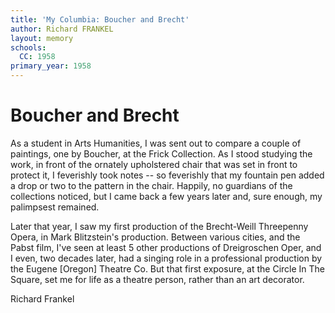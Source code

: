 ```yaml
---
title: 'My Columbia: Boucher and Brecht'
author: Richard FRANKEL
layout: memory
schools:
  CC: 1958
primary_year: 1958
---
```

# Boucher and Brecht

As a student in Arts Humanities, I was sent out to compare a couple of paintings, one by Boucher, at the Frick Collection.  As I stood studying the work, in front of the ornately upholstered chair that was set in front to protect it, I feverishly took notes -- so feverishly that my fountain pen added a drop or two to the pattern in the chair.  Happily, no guardians of the collections noticed, but I came back a few years later and, sure enough, my palimpsest remained.

Later that year, I saw my first production of the Brecht-Weill Threepenny Opera, in Mark Blitzstein's production.  Between various cities, and the Pabst film, I've seen at least 5 other productions of Dreigroschen Oper, and I even, two decades later, had a singing role in a professional production by the Eugene [Oregon] Theatre Co.  But that first exposure, at the Circle In The Square, set me for life as a theatre person, rather than an art decorator.

Richard Frankel
